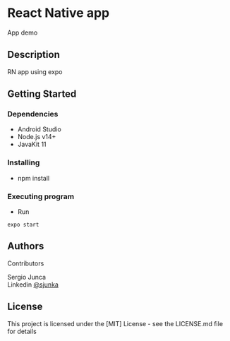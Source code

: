 # React Native app

App demo 

## Description

RN app using expo

## Getting Started

### Dependencies

-   Android Studio
-   Node.js v14+
-   JavaKit 11

### Installing

-   npm install

### Executing program

-   Run

```
expo start
```

## Authors

Contributors

Sergio Junca  
Linkedin [@sjunka](https://www.linkedin.com/in/sjunka/)

## License

This project is licensed under the [MIT] License - see the LICENSE.md file for details

